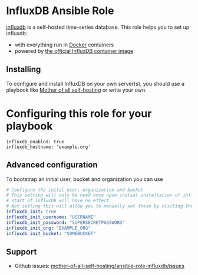<!--
SPDX-FileCopyrightText: 2023 Julian-Samuel Gebühr

SPDX-License-Identifier: AGPL-3.0-or-later
-->

# InfluxDB Ansible Role

[influxdb](https://www.influxdata.com/) is a self-hosted time-series database. This role helps you to set up influxdb:

- with everything run in [Docker](https://www.docker.com/) containers
- powered by [the official InfluxDB container image](https://hub.docker.com/r/superseriousbusiness/influxdb/)


## Installing

To configure and install InfluxDB on your own server(s), you should use a playbook like [Mother of all self-hosting](https://github.com/mother-of-all-self-hosting/mash-playbook) or write your own.

# Configuring this role for your playbook

```
influxdb_enabled: true
influxdb_hostname: 'example.org'
```

## Advanced configuration

To bootstrap an initial user, bucket and organization you can use

```yaml
# Configure the inital user, organization and bucket
# This setting will only be used once upon initial installation of influxdb. Changing this values after the first
# start of InfluxDB will have no effect.
# Not setting this will allow you to manually set these by visiting the domain you set in influxdb_hostname after installation.
influxdb_init: true
influxdb_init_username: "USERNAME"
influxdb_init_password: "SUPERSECRETPASSWORD"
influxdb_init_org: "EXAMPLE_ORG"
influxdb_init_bucket: "SOMEBUCKET"
```

## Support

- Github issues: [mother-of-all-self-hosting/ansible-role-influxdb/issues](https://github.com/mother-of-all-self-hosting/ansible-role-influxdb.git/issues)
